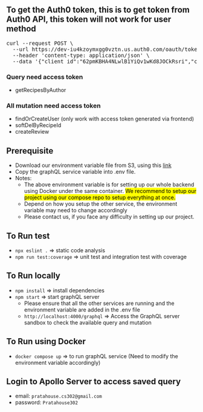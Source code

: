 ## To get the Auth0 token, this is to get token from Auth0 API, this token will not work for user method
<pre>
curl --request POST \
  --url https://dev-iu4kzoymxgg0vztn.us.auth0.com/oauth/token \
  --header 'content-type: application/json' \
  --data '{"client_id":"62pmKBHA4NLwlB1YiQv1wKd8JOCkRsri","client_secret":"KShZHULodLIBFXQXBx3CospZQBxhqKyGeCNFLr1EnegfMakE4pNApgodOvcRsqhq","audience":"http://localhost:4000/","grant_type":"client_credentials"}'
</pre>
### Query need access token
- getRecipesByAuthor
### All mutation need access token
- findOrCreateUser (only work with access token generated via frontend)
- softDelByRecipeId
- createReview

## Prerequisite
- Download our environment variable file from S3, using this [link](https://assets-prata-house.s3.ap-southeast-1.amazonaws.com/Environment+File/CS302_G1_T4_ENV.txt)
- Copy the graphQL service variable into .env file.
- Notes: 
  - The above environment variable is for setting up our whole backend using Docker under the same container. 
  <mark>We recommend to setup our project using our compose repo to setup everything at once.</mark>
  - Depend on how you setup the other service, the environment variable may need to change accordingly
  - Please contact us, if you face any difficulty in setting up our project.

## To Run test
- `npx eslint .` => static code analysis
- `npm run test:coverage` => unit test and integration test with coverage

## To Run locally
- `npm install` => install dependencies
- `npm start` => start graphQL server
  - Please ensure that all the other services are running and the environment variable are added in the .env file
  - `http://localhost:4000/graphql` => Access the GraphQL server sandbox to check the available query and mutation

## To Run using Docker
- `docker compose up` => to run graphQL service (Need to modify the environment variable accordingly)

## Login to Apollo Server to access saved query
- email: `pratahouse.cs302@gmail.com`
- password: `Pratahouse302`